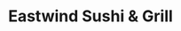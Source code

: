 ---
layout: place
title: "Eastwind Sushi & Grill"
permalink: /arizona/glendale/eastwind-sushi-grill.html
stateAbbr: AZ
stateName: Arizona
cityName: Glendale
seo:
  name: "Eastwind Sushi & Grill"
  type: Restaurant
  links: https://www.eastwindglendale.com/
description: "Looking for sushi in Glendale, Arizona? Check out Eastwind Sushi & Grill for a delightful Japanese dining experience. Enjoy a variety of sushi and other dish..."
place_id: ChIJwf8PEPRoK4cRvuljBLlDneA
photos:
  - name: >-
      places/ChIJwf8PEPRoK4cRvuljBLlDneA/photos/AeeoHcKt6rw_a6idut4eGu9zh5FPtNdxUL965H7bo8ElRzZHi79OFHe_ck6ROLWkCgUDoCdTvhArYkQf8ynVXiL0Ov-tfYnerp5-VFpfS2dU5ZK3jcdzJvAdSXCOeG2gsQFFifV95bqaE_vfWb-gYhB6i3D9tziGS8iytf1rYUDlXs1Q3vSVxJ-nLJspATiD5HqQ-J1z2ij-J3MIhIk3KnSWS9458DphvU41VxegSOtUQFfMMMtpxItBsL0DUTdGuAakYV6Fgi9Eqd820LRiz8JvT9OBR_vhEVyxPDPgHaymwfI3OmyJeWAANEKJc_ER9rhdtypGQUoANk65fo6rSHpccY49PQnHqFhusiKPOxrUenZro5J4yxtkcLy8mUcc1j_q4E5-7TFEjWzyEec8fQIz6W2BYbIC8FeX9WGP2bxUqq6vVg
    widthPx: 3000
    heightPx: 4000
    authorAttributions:
      - displayName: Kevin Bell
        uri: https://maps.google.com/maps/contrib/100906687320656275495
        photoUri: >-
          https://lh3.googleusercontent.com/a/ACg8ocKIhIznZtXGCbfjcyeCs6MhXy-iQ68iDObW2RosM3AHii2Qtw=s100-p-k-no-mo
    flagContentUri: >-
      https://www.google.com/local/imagery/report/?cb_client=maps_api_places.places_api&image_key=!1e10!2sCIHM0ogKEICAgICS0qGFTg&hl=en-US
    googleMapsUri: >-
      https://www.google.com/maps/place//data=!3m4!1e2!3m2!1sCIHM0ogKEICAgICS0qGFTg!2e10!4m2!3m1!1s0x872b68f4100fffc1:0xe09d43b90463e9be
  - name: >-
      places/ChIJwf8PEPRoK4cRvuljBLlDneA/photos/AeeoHcIsBeDPS1z9IfhQUvXDe1dHmwyAyK3UyRldZOMunfVsePJCyMVyzF3euBPEqxnVhKNIRZcDXS4Pt1kJbPeCJswqf_csxPEhDc1SVyv89f9JzMuH9dVSHQoeGIhukt-xazb9-yD7IVCMwvpUS_euZjeY0y3dSJnvJkP-6MQydI3XVETbQ1UoZjlIRPDGv-EClc11_TXtAc-xiBtAQ4fvpPV5sewIX9ENruF8zjXRxBwDnCnbNTHWD-A9T9m2l0-BFHlEFiKW3xZzistGMuSg2KJ2-BktykWCqpu_86ofLkF0jL8fBPRjEHnxU4aQ50VxQmcp-3PTUKjdauXf4RXOtAkUsV99TeqUFZJ0tLit3ay5UfxD0Dp8BT4MjyK9-s1_IjTtZb3wtE7NHYKFXSc07t-Rx2VtLEXcgmpqjq-R0YevBg
    widthPx: 4032
    heightPx: 3024
    authorAttributions:
      - displayName: Kristina Harrison
        uri: https://maps.google.com/maps/contrib/116488785072412516654
        photoUri: >-
          https://lh3.googleusercontent.com/a-/ALV-UjWZDPz_fboJDILBkg49mFZZSH4kmtwhg8Rez6_S4B3Ut2mSCX62KA=s100-p-k-no-mo
    flagContentUri: >-
      https://www.google.com/local/imagery/report/?cb_client=maps_api_places.places_api&image_key=!1e10!2sCIHM0ogKEICAgIChzs7rOA&hl=en-US
    googleMapsUri: >-
      https://www.google.com/maps/place//data=!3m4!1e2!3m2!1sCIHM0ogKEICAgIChzs7rOA!2e10!4m2!3m1!1s0x872b68f4100fffc1:0xe09d43b90463e9be
  - name: >-
      places/ChIJwf8PEPRoK4cRvuljBLlDneA/photos/AeeoHcKh9iui_lPA6wfG-Z7Wh_gWZ14gMS8shq3GY3Uyv3XFhRqBr7jz8YmsjhJf0NA0vUwWWstwMcg9_EX4_fLfYB8h2IBjcZ0AZTOtAjxAUFokH_dqjM161dwJHBW86hCWbKSHFZcG_lxj-HnsSszWYC4EfT1dA9RO7tjeYLtJuz_ZOh06saHu1RdTR4NJ33_w3xq8Kxu4AEiaTV3d8QCHfDtQikc0EhEF2-n-MR_eEpFu1iO8EcnyC2IxOzO2tKvlCzqQFlHv-TZX5Eqjf_HSwnbHiTUagAG1YIGfPd0z2IjIeqN8C49dYtMrJFp51vbsYa_44JYnFGZIZhrk54KJbHsRLjOGyxuS0OrR2hNQxsqDeKvq3vbRxFi1J-w1ItE-MA-YwmwofCjgO-M1yWgJRHd3E4VAVHeOEQORdE2hwWUFWnzh
    widthPx: 4032
    heightPx: 2268
    authorAttributions:
      - displayName: Lin Ryan
        uri: https://maps.google.com/maps/contrib/109192696397174337701
        photoUri: >-
          https://lh3.googleusercontent.com/a-/ALV-UjWDjr9WwkK0pv9mN6jmSPS_wDc2GnIFZgWNhO3dIUONynpW-no=s100-p-k-no-mo
    flagContentUri: >-
      https://www.google.com/local/imagery/report/?cb_client=maps_api_places.places_api&image_key=!1e10!2sCIHM0ogKEICAgIDzloDBqwE&hl=en-US
    googleMapsUri: >-
      https://www.google.com/maps/place//data=!3m4!1e2!3m2!1sCIHM0ogKEICAgIDzloDBqwE!2e10!4m2!3m1!1s0x872b68f4100fffc1:0xe09d43b90463e9be
  - name: >-
      places/ChIJwf8PEPRoK4cRvuljBLlDneA/photos/AeeoHcKKHocSj0R9TtTgRrgR9vmIFNQ4pyoyX8bLCNrxJZAwyDO_L5jl6bbWnG90lR8S_tgtsAbQx9QkipTRfn1KA1AqDq2jATdApI5a7KTbZkfQPgNdUDF8-j1gSLFi7CXiuYLj12ijvumUCFHuww-4SIUbZG2Dx4SXO4-H0wIskei-RbCCCqhT7NXn4rRr2xAzLmdj_bLi8ZZz05kt_U16JadhO6ZELm8JTJbKAZ0cc2dHs36mB6zCOpaM1cmHt5xAT9nKP4LlKTz3JBIVX3wVOc0qotwELcQNh8c1MNcB3dl8pG2LbLXNsxA7vrCk0EmEcN1m6gKRA6mg6wxNKPcsRaqIbRwVN6DQ2Kj8PJR7ZqpLAC8MNb5joiUuCXvAbSowIE61-9X59qoUoOSFpBghUb20gPVtxWUjMtuiMyu22gNHNQ
    widthPx: 3024
    heightPx: 4032
    authorAttributions:
      - displayName: Sra. Locker
        uri: https://maps.google.com/maps/contrib/115364304533002914777
        photoUri: >-
          https://lh3.googleusercontent.com/a-/ALV-UjVyCBm_PGpjjPAskMA_W2_kS86opRq1HKjvMfZi4gf2Ez9pe23L=s100-p-k-no-mo
    flagContentUri: >-
      https://www.google.com/local/imagery/report/?cb_client=maps_api_places.places_api&image_key=!1e10!2sCIHM0ogKEICAgID4kr6uUg&hl=en-US
    googleMapsUri: >-
      https://www.google.com/maps/place//data=!3m4!1e2!3m2!1sCIHM0ogKEICAgID4kr6uUg!2e10!4m2!3m1!1s0x872b68f4100fffc1:0xe09d43b90463e9be
  - name: >-
      places/ChIJwf8PEPRoK4cRvuljBLlDneA/photos/AeeoHcIZwu7N4rORBpeg8lz_693qYy1Bj4QwuZtkPolRDAKRmfKheCI-tmrcrqjhTJqbK4MI-HMWfzuTBUhJNl7XyFOxSgyKm0eelnXH8RqtLwFlGamID2nC6UyEalwNiJNb67nV3JzXR3z14SZSx1sNWNtaG_MRgXjjNcEs6IUiMpOWCF1Wfu36VDVYh-u4AC1t92Q3C6AwBh-8i5nqWw2pDvpRdDbgBgyRjFPh1z5dh4S4ygVO786bGc1eEDww9T8zfu59ZsCX5Ewgwyo-rno2xWQTU_m7AFwjonwE__EurOYcScX2PfK_AGvd0nO4m6OlJSdyvagqbE_91oGXycfEInhClFUUCvQ8CGuksfio-zId6t_G1pXq1zH478BKXB3hM0G0RBvm3LvPb0iumJet3-w6nVnHR4HI6nA7FD4LEqyP2KHr
    widthPx: 600
    heightPx: 800
    authorAttributions:
      - displayName: Steve Hansen
        uri: https://maps.google.com/maps/contrib/112916983188093737284
        photoUri: >-
          https://lh3.googleusercontent.com/a-/ALV-UjU74tbBEH3OsgbzQ2ZoqS6yMujRw3u6gDNF2xN0onfKU9jQgkRYaQ=s100-p-k-no-mo
    flagContentUri: >-
      https://www.google.com/local/imagery/report/?cb_client=maps_api_places.places_api&image_key=!1e10!2sCIHM0ogKEICAgIDy2Z212QE&hl=en-US
    googleMapsUri: >-
      https://www.google.com/maps/place//data=!3m4!1e2!3m2!1sCIHM0ogKEICAgIDy2Z212QE!2e10!4m2!3m1!1s0x872b68f4100fffc1:0xe09d43b90463e9be
  - name: >-
      places/ChIJwf8PEPRoK4cRvuljBLlDneA/photos/AeeoHcImEFNxANnsQPFxjYiwp20tsMVoqkN5uLNRHZJrIeTUvvLusxKmjSjZ0K02TQxiSPgmSzums397whKOsRVoIH0BgV6LTSL9kYCJYrQD9p35u7Img6iqM0LyJfMaVQzhMQInUL3XnIZa0SL8SSL7f95iWPIS2VG9YqYzEW6xR2bUUABXE5NUynZrHUEz73_YYehYDpWBUaodHCvk9J0IP85ZmMVs-u-gkrsHyXaqfBwAsB3qFvWYZyt5TDCyVtU2UngamgZVGHJZ4XrXvkAftdGpyvbeS2Y0gHhc3NNweZ54Bvxc5neWiMBAotdPsBZw6qq_-ThGc8K0IEng_0sEa7k3vptOpgpzY5KCfjLzWGKO8RO6a61Vl3pn705emJ5zIKZFlDeFJxuHCkC9R4sSj8eYoUHS8vln37F6wrH3c5NoO62s
    widthPx: 4032
    heightPx: 2268
    authorAttributions:
      - displayName: Lin Ryan
        uri: https://maps.google.com/maps/contrib/109192696397174337701
        photoUri: >-
          https://lh3.googleusercontent.com/a-/ALV-UjWDjr9WwkK0pv9mN6jmSPS_wDc2GnIFZgWNhO3dIUONynpW-no=s100-p-k-no-mo
    flagContentUri: >-
      https://www.google.com/local/imagery/report/?cb_client=maps_api_places.places_api&image_key=!1e10!2sCIHM0ogKEICAgIDpgMCilAE&hl=en-US
    googleMapsUri: >-
      https://www.google.com/maps/place//data=!3m4!1e2!3m2!1sCIHM0ogKEICAgIDpgMCilAE!2e10!4m2!3m1!1s0x872b68f4100fffc1:0xe09d43b90463e9be
  - name: >-
      places/ChIJwf8PEPRoK4cRvuljBLlDneA/photos/AeeoHcJ-El1PPJ4fNZ_mcKehpo_wtc9iq2pPk_k0pVP_S7r8vNiV88joLGzVA7pZRudwvflrCH5ZJdYAZRFIdtSI9F8bthLL8BXWfKpIqcZA8ThdFwuKpT1M-VvL2v-m5HQ-wdFwNqcfixY3V4EpRm5BRMvgRxIxH9qhwUBWNq6HOFh0uZB1uLSMB2Kpl35AkB-8_hHjEy96KRVqT7KM7bTossFt7xWyxU5MUbSG42FEvOT5CyPx2d_MlowRJgOJY5aAlKJJrEQ4sL4JHRAGEPnFYMNmaYKuR-OyFfHY6WSocSUc7c2vR8u4IjXacDbWfchwEVrepjNwOGtUjqnPB0qLeIffIgrIDSQEv_ShSvClEYWeMRvePgkYfaASQ0vUJojSrpUA2_762W-iIZAd_W5Wxgi8CgRu5Y1PZu9r9bvujDo
    widthPx: 3024
    heightPx: 4032
    authorAttributions:
      - displayName: Kristina Harrison
        uri: https://maps.google.com/maps/contrib/116488785072412516654
        photoUri: >-
          https://lh3.googleusercontent.com/a-/ALV-UjWZDPz_fboJDILBkg49mFZZSH4kmtwhg8Rez6_S4B3Ut2mSCX62KA=s100-p-k-no-mo
    flagContentUri: >-
      https://www.google.com/local/imagery/report/?cb_client=maps_api_places.places_api&image_key=!1e10!2sCIHM0ogKEICAgIChzs7rCA&hl=en-US
    googleMapsUri: >-
      https://www.google.com/maps/place//data=!3m4!1e2!3m2!1sCIHM0ogKEICAgIChzs7rCA!2e10!4m2!3m1!1s0x872b68f4100fffc1:0xe09d43b90463e9be
  - name: >-
      places/ChIJwf8PEPRoK4cRvuljBLlDneA/photos/AeeoHcLawWHnfAYNvfOcGxFLOuuVHb-aqJaQNgXBhBY1v0ExM0psZ1Qqdedqp4KtEPyo3Dd7SBTCmJbZb2-5gmhfU9YGCGRm-lbG-5f-XccNNoW2DD3gWInWllOPrVbMp0h8BuSUdhhpKXaTr0lBCrH6Agtz1rxLLYi5Qs5ZuqecTD6DyZQgPiAPJt0R0gGO3YX2XtV9_bGa1wqOZJJ8WNAldP35KnhMMAvmCNK_fUiT2daV8Dx8OpPOPa-PL8ZkYQp0dU1P3k8iWMJ82wBG2PA9uxL3k_OOmAHLLBVVknO00wK-eo-4V5K_Lyeqe1NRPTZWZt_GDPC7ktTKH0_i-88VvIzFGyygS-UWOWRTbOxvCh-_wSyOTqm8RUdpFdQK3p02p1h7OrTadG6TgB_s9jNglmGgsltmS87t5VlMqWzptC29fokg
    widthPx: 4800
    heightPx: 2700
    authorAttributions:
      - displayName: Shawn Reed
        uri: https://maps.google.com/maps/contrib/116369157027302764330
        photoUri: >-
          https://lh3.googleusercontent.com/a-/ALV-UjXw7NNpV66HAo5fsYxFcZSRpBmNUXNl2zOV-4TLmLp1oOT9fxslug=s100-p-k-no-mo
    flagContentUri: >-
      https://www.google.com/local/imagery/report/?cb_client=maps_api_places.places_api&image_key=!1e10!2sCIHM0ogKEICAgICEocKD1AE&hl=en-US
    googleMapsUri: >-
      https://www.google.com/maps/place//data=!3m4!1e2!3m2!1sCIHM0ogKEICAgICEocKD1AE!2e10!4m2!3m1!1s0x872b68f4100fffc1:0xe09d43b90463e9be
  - name: >-
      places/ChIJwf8PEPRoK4cRvuljBLlDneA/photos/AeeoHcK-9GYsBFaJUTMEkLiqVnpLGSrPcPwm-qoJF2X1AkEGJC6hv9yve0HJ4RMyHsjCz7fbXhi3nzRaUY0T9n-LlNfyBwsyE_9A6LpdkTy4OzfRBndNXdGIclQ2OeWt15S4wyIXFkcaBOK_mBjLo0hrBj_EghskinkYYpht1dsIoM07MWUvtGobaLlFXMlC6NBRB_3Q7S14joTYj64vMG77vXRfvondwEP_t7iTyliqUHNHXf-h2Ybx3KOXPVfyU3w5fZRk3SVMvHzO501JYXlzBcAIYJqL1AgZdIneyCHTvXwKqTDd5rRpmJjSvXh-fETLHrfvqR5M8XMdK7_bKKLt3XOtShFATvmlScjJuT9kRufzcd-F9Eq95p9AVom0ZmMOPI6v848cdGqVE5ojPXjKpLJ7xXLD7seZs42LKRbdEYyoE_sp
    widthPx: 2268
    heightPx: 4032
    authorAttributions:
      - displayName: Gina
        uri: https://maps.google.com/maps/contrib/118231170595716507739
        photoUri: >-
          https://lh3.googleusercontent.com/a-/ALV-UjVFlzmfvUU2CFtOzUB9kabq5BQBLI6QVCJE5RyrixMz0m4EcZRttg=s100-p-k-no-mo
    flagContentUri: >-
      https://www.google.com/local/imagery/report/?cb_client=maps_api_places.places_api&image_key=!1e10!2sCIHM0ogKEICAgID-0quAlwE&hl=en-US
    googleMapsUri: >-
      https://www.google.com/maps/place//data=!3m4!1e2!3m2!1sCIHM0ogKEICAgID-0quAlwE!2e10!4m2!3m1!1s0x872b68f4100fffc1:0xe09d43b90463e9be
  - name: >-
      places/ChIJwf8PEPRoK4cRvuljBLlDneA/photos/AeeoHcICrXXZ_43gaNhNlmakrLllNzrd-QZJpkbf6fQSa0fJ8tD2Yplf44t_3SMLZJ9oJbMBMfobNY117HIHhZqTuTPr3X8RuHaGdH9QDkO_IMYcdfFzR7umBp8nSv5VGysIXiBBENMBZFMIOcfMucrj8pcFjfbiC4W0FSNqGcb6KX_CZDEm53n7esbXmcPHE8Tq5qmRlQ6WRdZo9J-_FDm-zy6_mq6K6fWaUPoffTUbjGnCqV_8HmKBRsbeaIF370SQqGCMO8NhRGANQWk9Y3fac5v2o36x6D4RXpZ0TV3zmou3C6_F4wLtoLdK3iJDe4Er6qIwPvC1nQoMASJdtX5EXwKYadLt-SqG9gmv4Ck-fMdHR-6Yw3sytViMrrYP94hea9eFC3R14AQhmfo5y57Brl-t8jwpKFuNFIvc-h0BzUSDOQ
    widthPx: 4032
    heightPx: 2268
    authorAttributions:
      - displayName: Lin Ryan
        uri: https://maps.google.com/maps/contrib/109192696397174337701
        photoUri: >-
          https://lh3.googleusercontent.com/a-/ALV-UjWDjr9WwkK0pv9mN6jmSPS_wDc2GnIFZgWNhO3dIUONynpW-no=s100-p-k-no-mo
    flagContentUri: >-
      https://www.google.com/local/imagery/report/?cb_client=maps_api_places.places_api&image_key=!1e10!2sCIHM0ogKEICAgIDzloDBKw&hl=en-US
    googleMapsUri: >-
      https://www.google.com/maps/place//data=!3m4!1e2!3m2!1sCIHM0ogKEICAgIDzloDBKw!2e10!4m2!3m1!1s0x872b68f4100fffc1:0xe09d43b90463e9be
address: '18555 N 59th Ave #124, Glendale, AZ 85308, USA'
street: '18555 N 59th Ave #124'
city: Glendale
state: AZ
zip: '85308'
country: USA
neighborhood: null
latitude: '33.652551'
longitude: '-112.185388'
accessibility_options:
  wheelchairAccessibleParking: true
  wheelchairAccessibleEntrance: true
  wheelchairAccessibleRestroom: true
  wheelchairAccessibleSeating: true
business_status: OPERATIONAL
name: Eastwind Sushi & Grill
google_maps_links:
  directionsUri: >-
    https://www.google.com/maps/dir//''/data=!4m7!4m6!1m1!4e2!1m2!1m1!1s0x872b68f4100fffc1:0xe09d43b90463e9be!3e0
  placeUri: https://maps.google.com/?cid=16185167097761098174
  writeAReviewUri: >-
    https://www.google.com/maps/place//data=!4m3!3m2!1s0x872b68f4100fffc1:0xe09d43b90463e9be!12e1
  reviewsUri: >-
    https://www.google.com/maps/place//data=!4m4!3m3!1s0x872b68f4100fffc1:0xe09d43b90463e9be!9m1!1b1
  photosUri: >-
    https://www.google.com/maps/place//data=!4m3!3m2!1s0x872b68f4100fffc1:0xe09d43b90463e9be!10e5
primary_type: Sushi Restaurant
opening_hours:
  regular: null
  current: null
secondary_opening_hours:
  regular:
    weekdayDescriptions: null
    type: null
  current:
    weekdayDescriptions: null
    type: null
phone: (602) 942-0706
price_level: PRICE_LEVEL_MODERATE
price_range: $10 &ndash; $20
rating: '4.6'
rating_count: 392
website: https://www.eastwindglendale.com/
reviews: null
parking_options: null
payment_options: null
allow_dogs: null
curbside_pickup: null
delivery: null
dine_in: null
good_for_children: null
good_for_groups: null
good_for_sports: null
live_music: null
menu_for_children: null
outdoor_seating: null
reservable: null
restroom: null
serves_beer: null
serves_breakfast: null
serves_brunch: null
serves_cocktails: null
serves_coffee: null
serves_dinner: null
serves_dessert: null
serves_lunch: null
serves_vegetarian_food: null
serves_wine: null
takeout: null
summary: null

---